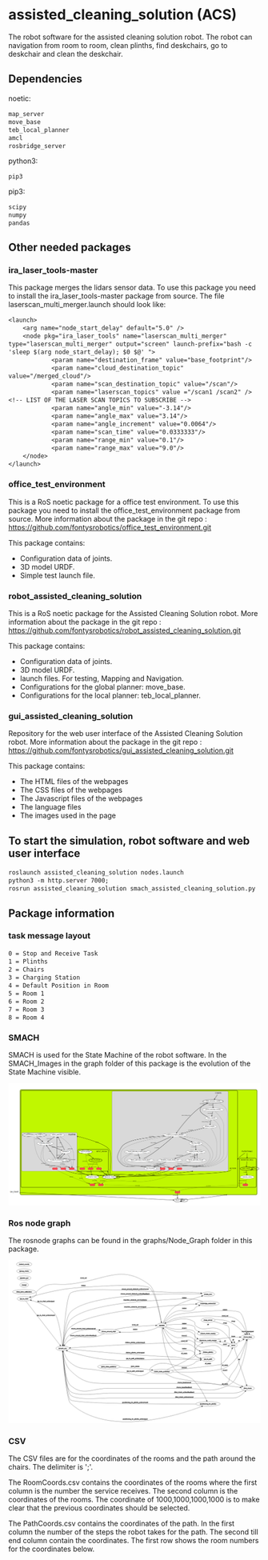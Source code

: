 # assisted_cleaning_solution (ACS)

The robot software for the assisted cleaning solution robot. The robot can navigation from room to room, clean plinths, find deskchairs, go to deskchair and clean the deskchair.

## Dependencies

noetic:

	map_server
	move_base
	teb_local_planner
	amcl
	rosbridge_server

python3:

	pip3

pip3:	

	scipy
	numpy
	pandas

## Other needed packages

### ira_laser_tools-master

This package merges the lidars sensor data.
To use this package you need to install the ira_laser_tools-master package from source. 
The file laserscan_multi_merger.launch should look like:

	<launch>
		<arg name="node_start_delay" default="5.0" />  
		<node pkg="ira_laser_tools" name="laserscan_multi_merger" type="laserscan_multi_merger" output="screen" launch-prefix="bash -c 'sleep $(arg node_start_delay); $0 $@' ">
				<param name="destination_frame" value="base_footprint"/>
				<param name="cloud_destination_topic" value="/merged_cloud"/>
				<param name="scan_destination_topic" value="/scan"/>
				<param name="laserscan_topics" value ="/scan1 /scan2" /> <!-- LIST OF THE LASER SCAN TOPICS TO SUBSCRIBE -->
				<param name="angle_min" value="-3.14"/>
				<param name="angle_max" value="3.14"/>
				<param name="angle_increment" value="0.0064"/>
				<param name="scan_time" value="0.0333333"/>
				<param name="range_min" value="0.1"/>
				<param name="range_max" value="9.0"/>
		</node>
	</launch>


### office_test_environment

This is a RoS noetic package for a office test environment. 
To use this package you need to install the office_test_environment package from source.
More information about the package in the git repo : https://github.com/fontysrobotics/office_test_environment.git
 
This package contains:
* Configuration data of joints.
* 3D model URDF.
* Simple test launch file.

### robot_assisted_cleaning_solution

This is a RoS noetic package for the Assisted Cleaning Solution robot.
More information about the package in the git repo : https://github.com/fontysrobotics/robot_assisted_cleaning_solution.git

This package contains: 
* Configuration data of joints.
* 3D model URDF.
* launch files. For testing, Mapping and Navigation.
* Configurations for the global planner: move_base.
* Configurations for the local planner: teb_local_planner.

### gui_assisted_cleaning_solution

Repository for the web user interface of the Assisted Cleaning Solution robot.
More information about the package in the git repo : https://github.com/fontysrobotics/gui_assisted_cleaning_solution.git

This package contains: 
* The HTML files of the webpages
* The CSS files of the webpages
* The Javascript files of the webpages
* The language files
* The images used in the page

## To start the simulation, robot software and web user interface

    roslaunch assisted_cleaning_solution nodes.launch
    python3 -m http.server 7000;
    rosrun assisted_cleaning_solution smach_assisted_cleaning_solution.py

## Package information

### task message layout

    0 = Stop and Receive Task
    1 = Plinths
    2 = Chairs
    3 = Charging Station
    4 = Default Position in Room
    5 = Room 1
    6 = Room 2
    7 = Room 3
    8 = Room 4

### SMACH

SMACH is used for the State Machine of the robot software. In the SMACH_Images in the graph folder of this package is the evolution of the State Machine visible.

![Smach Image](./graphs/SMACH_Images/smach_v24.png)

### Ros node graph

The rosnode graphs can be found in the graphs/Node_Graph folder in this package.

![Rosnode Graph](./graphs/Node_Graph/nodegraph_v5.png)

### CSV

The CSV files are for the coordinates of the rooms and the path around the chairs. The delimiter is ';'. 
    
The RoomCoords.csv contains the coordinates of the rooms where the first column is the number the service receives. The second column is the coordinates of the rooms. The coordinate of 1000,1000,1000,1000 is to make clear that the previous coordinates should be selected.
    
The PathCoords.csv contains the coordinates of the path. In the first column the number of the steps the robot takes for the path. The second till end column contain the coordinates. The first row shows the room numbers for the coordinates below.